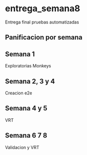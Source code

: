 # entrega_semana8
Entrega final pruebas automatizadas

## Panificacion por semana

## Semana 1
Exploratorias
Monkeys

## Semana 2, 3 y 4
Creacion e2e

## Semana 4 y 5
VRT

## Semana 6 7 8
Validacion y VRT



